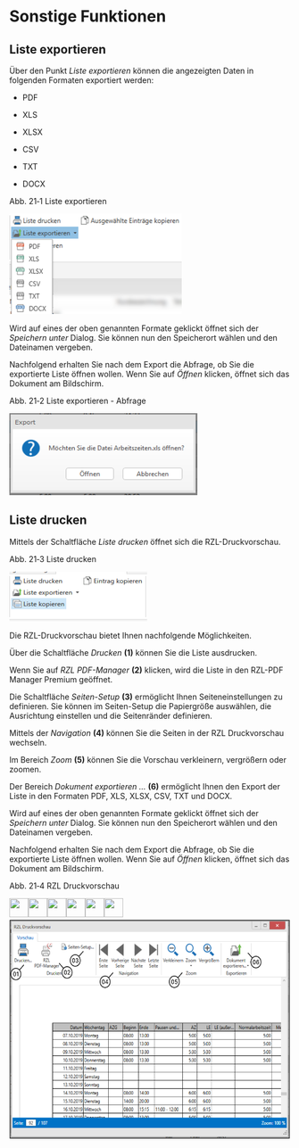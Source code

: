 # Sonstige Funktionen

## Liste exportieren

Über den Punkt *Liste exportieren* können die angezeigten Daten in
folgenden Formaten exportiert werden:

-   PDF

-   XLS

-   XLSX

-   CSV

-   TXT

-   DOCX

Abb. 21‑1 Liste exportieren

<img src=".\img/image408.png"
style="width:3.21695in;height:1.87516in" />

Wird auf eines der oben genannten Formate geklickt öffnet sich der
*Speichern unter* Dialog. Sie können nun den Speicherort wählen und den
Dateinamen vergeben.

Nachfolgend erhalten Sie nach dem Export die Abfrage, ob Sie die
exportierte Liste öffnen wollen. Wenn Sie auf *Öffnen* klicken, öffnet
sich das Dokument am Bildschirm.

Abb. 21‑2 Liste exportieren - Abfrage

<img src=".\img/image409.png"
style="width:3.51248in;height:1.53081in" />

## Liste drucken

Mittels der Schaltfläche *Liste drucken* öffnet sich die
RZL-Druckvorschau.

Abb. 21‑3 Liste drucken

<img src=".\img/image410.png"
style="width:2.57292in;height:0.93301in" />

Die RZL-Druckvorschau bietet Ihnen nachfolgende Möglichkeiten.

Über die Schaltfläche *Drucken* **(1)** können Sie die Liste ausdrucken.

Wenn Sie auf *RZL PDF-Manager* **(2)** klicken, wird die Liste in den
RZL-PDF Manager Premium geöffnet.

Die Schaltfläche *Seiten-Setup* **(3)** ermöglicht Ihnen
Seiteneinstellungen zu definieren. Sie können im Seiten-Setup die
Papiergröße auswählen, die Ausrichtung einstellen und die Seitenränder
definieren.

Mittels der *Navigation* **(4)** können Sie die Seiten in der RZL
Druckvorschau wechseln.

Im Bereich *Zoom* **(5)** können Sie die Vorschau verkleinern,
vergrößern oder zoomen.

Der Bereich *Dokument exportieren …* **(6)** ermöglicht Ihnen den Export
der Liste in den Formaten PDF, XLS, XLSX, CSV, TXT und DOCX.

Wird auf eines der oben genannten Formate geklickt öffnet sich der
*Speichern unter* Dialog. Sie können nun den Speicherort wählen und den
Dateinamen vergeben.

Nachfolgend erhalten Sie nach dem Export die Abfrage, ob Sie die
exportierte Liste öffnen wollen. Wenn Sie auf *Öffnen* klicken, öffnet
sich das Dokument am Bildschirm.

Abb. 21‑4 RZL Druckvorschau

<img src=".\img/image59.png"
style="width:0.35417in;height:0.35417in" /><img src=".\img/image46.png"
style="width:0.35417in;height:0.35417in" /><img src=".\img/image31.png"
style="width:0.35417in;height:0.35417in" /><img src=".\img/image61.png"
style="width:0.35417in;height:0.35417in" /><img src=".\img/image10.png"
style="width:0.35417in;height:0.35417in" /><img src=".\img/image19.png"
style="width:0.35417in;height:0.35417in" /><img src=".\img/image411.png"
style="width:6.04011in;height:4.1077in" />